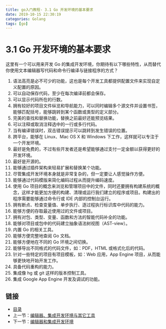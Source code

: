 ```yaml
---
title: go入门教程- 3.1 Go 开发环境的基本要求   
date: 2019-10-15 22:30:19   
categories: Golang   
tags: [go]   
---
```

# 3.1 Go 开发环境的基本要求

这里有一个可以用来开发 Go 的集成开发环境，你期待有以下哪些特性，从而替代你使用文本编辑器写代码和命令行编译与链接程序的方式？

1. 语法高亮是必不可少的功能，这也是每个开发工具都提供配置文件来实现自定义配置的原因。
2. 可以自动保存代码，至少在每次编译前都会保存。
3. 可以显示代码所在的行数。
4. 拥有较好的项目文件纵览和导航能力，可以同时编辑多个源文件并设置书签，能够匹配括号，能够跳转到某个函数或类型的定义部分。
5. 完美的查找和替换功能，替换之前最好还能预览结果。
6. 可以注释或取消注释选中的一行或多行代码。
7. 当有编译错误时，双击错误提示可以跳转到发生错误的位置。
8. 跨平台，能够在 Linux、Mac OS X 和 Windows 下工作，这样就可以专注于一个开发环境。
9. 最好是免费的，不过有些开发者还是希望能够通过支付一定金额以获得更好的开发环境。
10. 最好是开源的。
11. 能够通过插件架构来轻易扩展和替换某个功能。
12. 尽管集成开发环境本身就是非常复杂的，但一定要让人感觉操作方便。
13. 能够通过代码模版来简化编码过程从而提升编码速度。
14. 使用 Go 项目的概念来浏览和管理项目中的文件，同时还要拥有构建系统的概念，这样才能更加方便的构建、清理或运行我们建立的程序或项目。构建出的程序需要能够通过命令行或 IDE 内部的控制台运行。
15. 拥有断点、检查变量值、单步执行、逐过程执行标识库中代码的能力。
16. 能够方便的存取最近使用过的文件或项目。
17. 拥有对包、类型、变量、函数和方法的智能代码补全的功能。
18. 能够对项目或包中的代码建立抽象语法树视图（AST-view）。
19. 内置 Go 的相关工具。
20. 能够方便完整地查阅 Go 文档。
21. 能够方便地在不同的 Go 环境之间切换。
22. 能够导出不同格式的代码文件，如：PDF，HTML 或格式化后的代码。
23. 针对一些特定的项目有项目模板，如：Web 应用，App Engine 项目，从而能够更快地开始开发工作。
24. 具备代码重构的能力。
25. 集成像 hg 或 git 这样的版本控制工具。
26. 集成 Google App Engine 开发及调试的功能。

## 链接

- [目录](https://blog.zshipu.com/go%E5%85%A5%E9%97%A8%E6%95%99%E7%A8%8B/index.html)
- 上一节：[编辑器、集成开发环境与其它工具](file://03.0.md)
- 下一节：[编辑器和集成开发环境](file://03.2.md)
